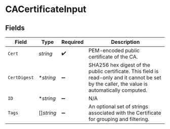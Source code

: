 # CACertificateInput


## Fields

| Field                                                                                                                                         | Type                                                                                                                                          | Required                                                                                                                                      | Description                                                                                                                                   |
| --------------------------------------------------------------------------------------------------------------------------------------------- | --------------------------------------------------------------------------------------------------------------------------------------------- | --------------------------------------------------------------------------------------------------------------------------------------------- | --------------------------------------------------------------------------------------------------------------------------------------------- |
| `Cert`                                                                                                                                        | *string*                                                                                                                                      | :heavy_check_mark:                                                                                                                            | PEM-encoded public certificate of the CA.                                                                                                     |
| `CertDigest`                                                                                                                                  | **string*                                                                                                                                     | :heavy_minus_sign:                                                                                                                            | SHA256 hex digest of the public certificate. This field is read-only and it cannot be set by the caller, the value is automatically computed. |
| `ID`                                                                                                                                          | **string*                                                                                                                                     | :heavy_minus_sign:                                                                                                                            | N/A                                                                                                                                           |
| `Tags`                                                                                                                                        | []*string*                                                                                                                                    | :heavy_minus_sign:                                                                                                                            | An optional set of strings associated with the Certificate for grouping and filtering.                                                        |